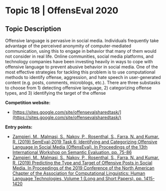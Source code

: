 # Topic 18 | OffensEval 2020

## Topic Description

Offensive language is pervasive in social media. Individuals frequently take advantage of the perceived anonymity of computer-mediated communication, using this to engage in behavior that many of them would not consider in real life. Online communities, social media platforms, and technology companies have been investing heavily in ways to cope with offensive language to prevent abusive behavior in social media. One of the most effective strategies for tackling this problem is to use computational methods to identify offense, aggression, and hate speech in user-generated content (e.g. posts, comments, microblogs, etc.). There are three substasks to choose from 1) detecting offensive language, 2) categorizing offense types, and 3) identifying the target of the offense

**Competition website:**
- [https://sites.google.com/site/offensevalsharedtask/](https://sites.google.com/site/offensevalsharedtask/)

**Entry points:**
- [Zampieri, M., Malmasi, S., Nakov, P., Rosenthal, S., Farra, N. and Kumar, R. (2019) SemEval-2019 Task 6: Identifying and Categorizing Offensive Language in Social Media (OffensEval). In Proceedings of the 13th International Workshop on Semantic Evaluation. pp. 75-86](https://arxiv.org/pdf/1903.08983.pdf)
- [Zampieri, M., Malmasi, S., Nakov, P., Rosenthal, S., Farra, N. and Kumar, R. (2019) Predicting the Type and Target of Offensive Posts in Social Media. In Proceedings of the 2019 Conference of the North American Chapter of the Association for Computational Linguistics: Human Language Technologies, Volume 1 (Long and Short Papers). pp. 1415-1420](https://arxiv.org/pdf/1902.09666.pdf)